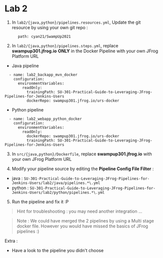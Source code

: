 # Lab 2

1. In `lab2/{java,python}/pipelines.resources.yml`, Update the git resource by using your own git repo :
```
      path: cyan21/SwampUp2021
```

2. In `lab2/{java,python}/pipelines.steps.yml`, replace  **swampup301.jfrog.io** **ONLY** in the Docker Pipeline with your own JFrog Platform URL
* Java pipeline
```
  - name: lab2_backapp_mvn_docker
    configuration:
      environmentVariables:
        readOnly:
          trainingPath: SU-301-Practical-Guide-to-Leveraging-JFrog-Pipelines-for-Jenkins-Users
          dockerRepo: swampup301.jfrog.io/urs-docker
```

* Python pipeline
```
  - name: lab2_webapp_python_docker
    configuration:
      environmentVariables:
        readOnly:
          dockerRepo: swampup301.jfrog.io/urs-docker
          trainingPath: SU-301-Practical-Guide-to-Leveraging-JFrog-Pipelines-for-Jenkins-Users
```

3. In `src/{java,python}/Dockerfile`, replace  **swampup301.jfrog.io** with your own JFrog Platform URL 

4. Modify your pipeline source by editing the  **Pipeline Config File Filter** :
* java : `SU-301-Practical-Guide-to-Leveraging-JFrog-Pipelines-for-Jenkins-Users/lab2/java/pipelines.*\.yml`
* python : `SU-301-Practical-Guide-to-Leveraging-JFrog-Pipelines-for-Jenkins-Users/lab2/python/pipelines.*\.yml`

5. Run the pipeline and fix it :P

> Hint for troubleshooting : you may need another integration ...

> Note : We could have merged the 2 pipelines by using a Multi stage docker file. However you would have missed the basics of JFrog pipelines :)

Extra : 
* Have a look to the pipeline you didn't choose 
